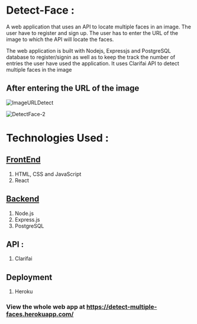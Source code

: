 # Detect-Face : 
A web application that uses an API to locate multiple faces in an image. 
The user have to register and sign up. The user has to enter the URL of the image to which the API will locate the faces.

The web application is built with Nodejs, Expressjs and PostgreSQL database to register/signin as well as to keep the track the number of entries the user have used the application. It uses Clarifai API to detect multiple faces in the image

## After entering the URL of the image

![ImageURLDetect](https://user-images.githubusercontent.com/77842816/113438986-4f3cd200-9407-11eb-9e5a-fa6fdf502278.jpg)

![DetectFace-2](https://user-images.githubusercontent.com/77842816/113439074-71365480-9407-11eb-951e-11af4967d19c.jpg)


# Technologies Used :
## [FrontEnd](https://github.com/Lmath2001/DetectFace-frontend)
1. HTML, CSS and JavaScript
2. React

## [Backend](https://github.com/Lmath2001/DetectFace-backend)
1. Node.js
2. Express.js
3. PostgreSQL

## API :
1. Clarifai

## Deployment  
1. Heroku

### View the whole web app at https://detect-multiple-faces.herokuapp.com/

